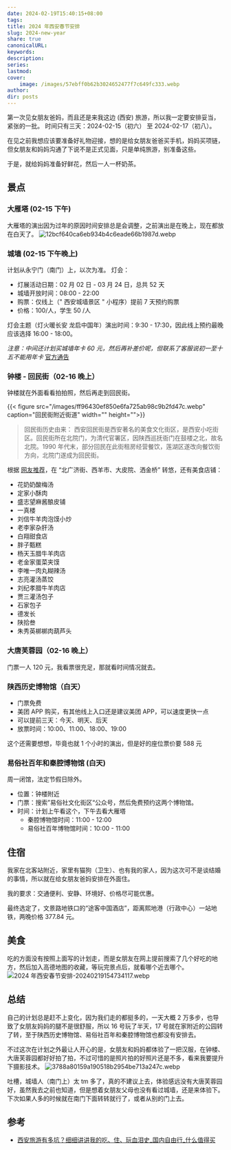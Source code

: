 ```yaml
---
date: 2024-02-19T15:40:15+08:00
tags: 
title: 2024 年西安春节安排
slug: 2024-new-year
share: true
canonicalURL: 
keywords: 
description: 
series: 
lastmod: 
cover:
    image: /images/57ebff0b62b3024652477f7c649fc333.webp
author: 
dir: posts
---
```


第一次见女朋友爸妈，而且还是来我这边 (西安) 旅游，所以我一定要安排妥当，紧张的一批。
时间只有三天：2024-02-15（初六） 至 2024-02-17（初八）。

在见之前我想应该要准备好礼物迎接，想的是给女朋友爸爸买手机，妈妈买项链，但女朋友和妈妈沟通了下说不是正式见面，只是单纯旅游，别准备这些。

于是，就给妈妈准备好鲜花，然后一人一杯奶茶。
## 景点

### 大雁塔 (02-15 下午)
大雁塔的演出因为过年的原因时间安排总是会调整，之前演出是在晚上，现在都放在白天了。
![12bcf640ca6eb934b4c6eade66b1987d.webp](/images/12bcf640ca6eb934b4c6eade66b1987d.webp)



### 城墙 (02-15 下午晚上)
计划从永宁门（南门）上，以次为准。
灯会：
- 灯展活动日期：02 月 02 日 - 03 月 24 日，总共 52 天
- 城墙开放时间：08:00 - 22:00
- 购票：仅线上（" 西安城墙景区 " 小程序）提前 7 天预约购票
- 价格：100/人，学生 50 /人

灯会主题（灯火暖长安 龙启中国年）演出时间：9:30 - 17:30，因此线上预约最晚应该选择 16:00 - 18:00。

*注意：中间还计划买城墙年卡 60 元，然后再补差价呢，但联系了客服说初一至十五不能用年卡*
[官方通告](https://mp.weixin.qq.com/s/QNmTaoJRDqKzsMCwCFTMXg)

### 钟楼 - 回民街（02-16 晚上）
钟楼就在外面看看拍拍照，然后再走到回民街。

{{< figure src="/images/ff96430ef850e6fa725ab98c9b2fd47c.webp" caption="回民街附近街道" width="" height="">}}
> 回民街历史由来：
> 西安回民街是西安著名的美食文化街区，是西安小吃街区。回民街所在北院门，为清代官署区，因陕西巡抚衙门在鼓楼之北，故名北院。1990 年代末，部分回民在此街租房经营餐饮，莲湖区遂改向餐饮街方向，北院门遂成为回民街。

根据 [网友推荐](https://post.smzdm.com/p/ar625g2w/)，在 “北广济街、西羊市、大皮院、洒金桥” 转悠，还有美食店铺：
- 花奶奶酸梅汤  
- 定家小酥肉
- 盛志望麻酱酿皮铺  
- 一真楼  
- 刘信牛羊肉泡馍小炒
- 老李家杂肝汤  
- 白翔甜食店  
- 胖子甄糕  
- 杨天玉腊牛羊肉店  
- 老金家蛋菜夹馍  
- 李唯一肉丸糊辣汤  
- 志亮灌汤蒸饺  
- 刘纪孝腊牛羊肉店  
- 贾三灌汤包子  
- 石家包子  
- 德发长  
- 陕拾叁  
- 朱秀英梆梆肉葫芦头

### 大唐芙蓉园（02-16 晚上）
门票一人 120 元，我看票很充足，那就看时间情况就去。

### 陕西历史博物馆（白天）
- 门票免费
- 美团 APP 购买，有其他线上入口还是建议美团 APP，可以速度更快一点
- 可以提前三天：今天、明天、后天
- 放票时间：10:00、11:00、18:00、19:00

这个还需要想想，毕竟也就 1 个小时的演出，但是好的座位票价要 588 元

### 易俗社百年和秦腔博物馆 (白天)
周一闭馆，法定节假日除外。

- 位置：钟楼附近
- 门票：搜索”易俗社文化街区“公众号，然后免费预约这两个博物馆。
- 时间：计划上午看这个，下午去看大雁塔
	- 秦腔博物馆时间：11:00 - 12:00
	- 易俗社百年博物馆时间：10:00 - 11:00

## 住宿
我家在北客站附近，家里有猫狗（卫生）、也有我的家人，因为这次可不是谈结婚的事情，所以就在给女朋友爸妈安排在外面住。

我的要求：交通便利、安静、环境好、价格尽可能优惠。

最终选定了，文景路地铁口的“途客中国酒店”，距离熙地港（行政中心）一站地铁，两晚价格 377.84 元。

## 美食
吃的方面没有按照上面写的计划走，而是女朋友在网上提前搜索了几个好吃的地方，然后加入高德地图的收藏，等玩完景点后，就看哪个近去哪个。
![2024 年西安春节安排-20240219154734117.webp](/images/2024%20%E5%B9%B4%E8%A5%BF%E5%AE%89%E6%98%A5%E8%8A%82%E5%AE%89%E6%8E%92-20240219154734117.webp)
## 总结

自己的计划总是赶不上变化，因为我们走的都挺多的，一天大概 2 万多步，也导致了女朋友妈妈的腿不是很舒服，所以 16 号玩了半天，17 号就在家附近的公园转了转，至于陕西历史博物馆、易俗社百年和秦腔博物馆也都没有安排去。

不过这次在计划之外最让人开心的是，女朋友和妈妈都体验了一把汉服，在钟楼、大唐芙蓉园都好好拍了拍，不过可惜的是照片拍的好照片还是不多，看来我要提升下摄影技术。
![3788a80159a190518b2954be713a247c.webp](/images/3788a80159a190518b2954be713a247c.webp)

吐槽，城墙人（南门上）太 tm 多了，真的不建议上去，体验感远没有大唐芙蓉园好，虽然我去之前也知道，但是想着女朋友父母也没有看过城墙，还是来体验下。下次如果人多的时候就在南门下面转转就行了，或者从别的门上去。


## 参考
- [西安旅游有多坑？细细讲讲我的吃、住、玩血泪史_国内自由行_什么值得买](https://post.smzdm.com/p/ar625g2w/)
